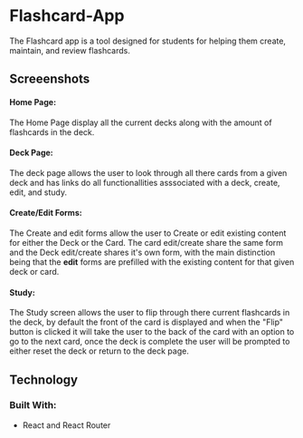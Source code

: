 # Flashcard-App
The Flashcard app is a tool designed for students for helping them create, maintain, and review flashcards. 

## Screeenshots

#### Home Page:
The Home Page display all the current decks along with the amount of flashcards in the deck.


#### Deck Page:

The deck page allows the user to look through all there cards from a given deck and has links do all functionallities asssociated with a deck, create, edit, and study.


#### Create/Edit Forms:

The Create and edit forms allow the user to Create or edit existing content for either the Deck or the Card. The card edit/create share the same form and the Deck edit/create shares it's own form, with the main distinction being that the **edit** forms are prefilled with the existing content for that given deck or card.

#### Study:

The Study screen allows the user to flip through there current flashcards in the deck, by default the front of the card is displayed and when the "Flip" button is clicked it will take the user to the back of the card with an option to go to the next card, once the deck is complete the user will be prompted to either reset the deck or return to the deck page.

## Technology

### Built With: 
 - React and React Router 
